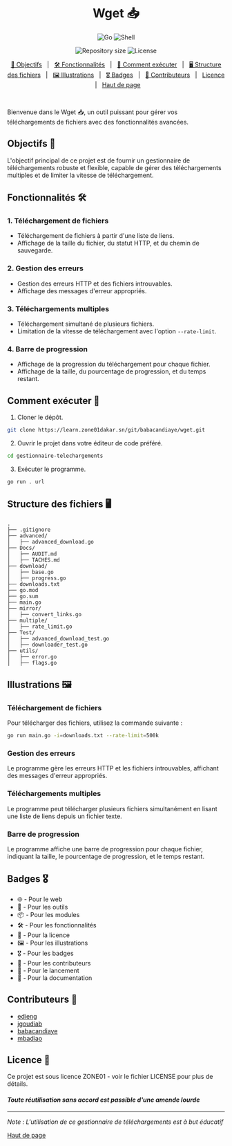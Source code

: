 
<h1 align="center">Wget 📥</h1>

<div style="text-align: center;">

  ![Go](https://img.shields.io/badge/Go-blue?logo=go&logoColor=white&style=flat&labelColor=2c3e50)
  ![Shell](https://img.shields.io/badge/Shell-black?logo=gnu-bash&logoColor=white&style=flat&labelColor=2c3e50)

  ![Repository size](https://img.shields.io/badge/Repository%20size-3.3M-green)
  ![License](https://img.shields.io/badge/License-ZONE01-blue)

</div>

<p align="center">
  <a href="#🎯objectifs">🎯 Objectifs</a> &#xa0; | &#xa0;
  <a href="#🛠️fonctionnalités">🛠️ Fonctionnalités</a> &#xa0; | &#xa0;
  <a href="#🧭comment-exécuter">🧭 Comment exécuter</a> &#xa0; | &#xa0;
  <a href="#🖥️structure-des-fichiers">🖥️ Structure des fichiers</a> &#xa0; | &#xa0;
  <a href="#illustrations">🖼️ Illustrations</a> &#xa0; | &#xa0;
  <a href="#badges">🎖️ Badges</a> &#xa0; | &#xa0;
  <a href="#contributeurs">👥 Contributeurs</a> &#xa0; | &#xa0;
  <a href="#licence">Licence</a> &#xa0; | &#xa0;
  <a href="#top">Haut de page</a>
</p>

<br>

Bienvenue dans le Wget 📥, un outil puissant pour gérer vos téléchargements de fichiers avec des fonctionnalités avancées.

## Objectifs 🎯

L'objectif principal de ce projet est de fournir un gestionnaire de téléchargements robuste et flexible, capable de gérer des téléchargements multiples et de limiter la vitesse de téléchargement.

## Fonctionnalités 🛠️

### 1. Téléchargement de fichiers
- Téléchargement de fichiers à partir d'une liste de liens.
- Affichage de la taille du fichier, du statut HTTP, et du chemin de sauvegarde.

### 2. Gestion des erreurs
- Gestion des erreurs HTTP et des fichiers introuvables.
- Affichage des messages d'erreur appropriés.

### 3. Téléchargements multiples
- Téléchargement simultané de plusieurs fichiers.
- Limitation de la vitesse de téléchargement avec l'option `--rate-limit`.

### 4. Barre de progression
- Affichage de la progression du téléchargement pour chaque fichier.
- Affichage de la taille, du pourcentage de progression, et du temps restant.

## Comment exécuter 🧭

1. Cloner le dépôt.
```sh
git clone https://learn.zone01dakar.sn/git/babacandiaye/wget.git
```
2. Ouvrir le projet dans votre éditeur de code préféré.
```sh
cd gestionnaire-telechargements
```
3. Exécuter le programme.
```sh
go run . url
```

## Structure des fichiers 🖥️

```
.
├── .gitignore
├── advanced/
│   ├── advanced_download.go
├── Docs/
│   ├── AUDIT.md
│   ├── TACHES.md
├── download/
│   ├── base.go
│   ├── progress.go
├── downloads.txt
├── go.mod
├── go.sum
├── main.go
├── mirror/
│   ├── convert_links.go
├── multiple/
│   ├── rate_limit.go
├── Test/
│   ├── advanced_download_test.go
│   ├── downloader_test.go
├── utils/
│   ├── error.go
│   ├── flags.go
```

## Illustrations 🖼️

### Téléchargement de fichiers

Pour télécharger des fichiers, utilisez la commande suivante :

```sh
go run main.go -i=downloads.txt --rate-limit=500k
```

### Gestion des erreurs

Le programme gère les erreurs HTTP et les fichiers introuvables, affichant des messages d'erreur appropriés.

### Téléchargements multiples

Le programme peut télécharger plusieurs fichiers simultanément en lisant une liste de liens depuis un fichier texte.

### Barre de progression

Le programme affiche une barre de progression pour chaque fichier, indiquant la taille, le pourcentage de progression, et le temps restant.

## Badges 🎖️

- 🌐 - Pour le web
- 🔧 - Pour les outils
- 📦 - Pour les modules
- 🛠️ - Pour les fonctionnalités
- 📜 - Pour la licence
- 🖼️ - Pour les illustrations
- 🎖️ - Pour les badges
- 👥 - Pour les contributeurs
- 🚀 - Pour le lancement
- 📝 - Pour la documentation

## Contributeurs 👥

- [edieng](https://learn.zone01dakar.sn/git/edieng)
- [jgoudiab](https://learn.zone01dakar.sn/git/jgoudiab)
- [babacandiaye](https://learn.zone01dakar.sn/git/babacandiaye)
- [mbadiao](https://learn.zone01dakar.sn/git/mbadiao)

## Licence 📜

Ce projet est sous licence ZONE01 - voir le fichier LICENSE pour plus de détails.

#### *Toute réutilisation sans accord est passible d'une amende lourde*

---

*Note : L'utilisation de ce gestionnaire de téléchargements est à but éducatif*

<a href="#top">Haut de page</a>
```